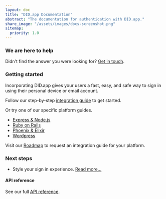 ```yaml
---
layout: doc
title: "DID.app Documentation"
abstract: "The documentation for authentication with DID.app."
share_image: "/assets/images/docs-screenshot.png"
sitemap:
  priority: 1.0
---
```


### We are here to help

Didn't find the answer you were looking for? [Get in touch](mailto:team@did.app).

### Getting started

Incorporating DID.app gives your users a fast, easy, and safe way to sign in using their personal device or email account.

Follow our step-by-step [integration guide](/docs/step-by-step-integration) to get started.

Or try one of our specific platform guides.

- [Express & Node.js](/guides/express-nodejs-openid-connect-integration)
- [Ruby on Rails](/guides/ruby-on-rails-openid-connect-integration)
- [Phoenix & Elixir](/guides/phoenix-elixir-openid-connect-integration)
- [Wordpress](/guides/wordpress-openid-connect-client-plugin-integration/)

<!-- Can't find your platform? The simplest way to integrate with DID is using an OpenID Connect library for your platform.
A list of certified implementations is maintained at [https://openid.net/developers/certified/](https://openid.net/developers/certified/). -->

Visit our [Roadmap](https://did.nolt.io) to request an integration guide for your platform.

### Next steps

- Style your sign in experience. [Read more...](/docs/customise-authentication-pages)

#### API reference

See our full [API reference](/docs/api).
